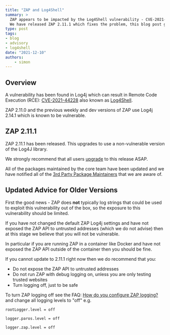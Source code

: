 ```yaml
---
title: "ZAP and Log4Shell"
summary: >
  ZAP appears to be impacted by the Log4Shell vulnerability - CVE-2021-44228.
  We have released ZAP 2.11.1 which fixes the problem, this blog post gives more information and the impact on older versions of ZAP.
type: post
tags:
- blog
- advisory
- log4shell
date: "2021-12-10"
authors: 
    - simon
---
```

## Overview
A vulnerability has been found in Log4j which can result in Remote Code Execution (RCE):
[CVE-2021-44228](https://www.lunasec.io/docs/blog/log4j-zero-day/) also known as [Log4Shell](https://www.randori.com/blog/cve-2021-44228/).

ZAP 2.11.0 and the previous weekly and dev versions of ZAP use Log4j 2.14.1 which is known to be vulnerable.

## ZAP 2.11.1

ZAP 2.11.1 has been released. This upgrades to use a non-vulnerable version of the Log4J library.

We strongly recommend that all users [upgrade](/download/) to this release ASAP.

All of the packages maintained by the core team have been updated and we have notified all of the 
[3rd Party Package Maintainers](/3rd-party-package-maintenance/) that we are aware of.

## Updated Advice for Older Versions

First the good news - ZAP does __not__ typically log strings that could be used to exploit this vulnerability out of the box,
so the exposure to this vulnerability should be limited.

If you have not changed the default ZAP Log4j settings and have not exposed the ZAP API to untrusted addresses (which we do not advise) 
then at this stage we believe that you will not be vulnerable.

In particular if you are running ZAP in a container like Docker and have not exposed the ZAP API outside of the container then you 
should be fine.

If you cannot update to 2.11.1 right now then we do recommend that you:

* Do not expose the ZAP API to untrusted addresses
* Do not run ZAP with debug logging on, unless you are only testing trusted websites
* Turn logging off, just to be safe

To turn ZAP logging off see the FAQ: [How do you configure ZAP logging?](https://www.zaproxy.org/faq/how-do-you-configure-zap-logging/)
and change all logging levels to "off" e.g.
```
rootLogger.level = off

logger.paros.level = off

logger.zap.level = off
```

